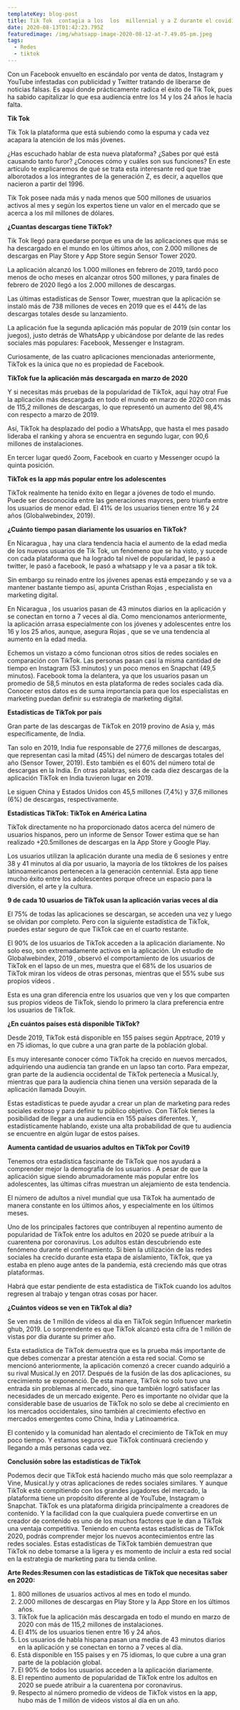 ```yaml
---
templateKey: blog-post
title: Tik Tok  contagia a los  los  millennial y a Z durante el covid19
date: 2020-08-13T01:42:23.795Z
featuredimage: /img/whatsapp-image-2020-08-12-at-7.49.05-pm.jpeg
tags:
  - Redes
  - tiktok
---
```

Con un Facebook envuelto en escándalo por venta de datos, Instagram y YouTube infestadas con publicidad y Twitter tratando de liberarse de noticias falsas. Es aquí donde prácticamente radica el éxito de Tik Tok, pues ha sabido capitalizar lo que esa audiencia entre los 14 y los 24 años le hacía falta.

**Tik Tok**

Tik Tok la plataforma que está subiendo como la espuma y cada vez acapara la atención de los más jóvenes.

¿Has escuchado hablar de esta nueva plataforma? ¿Sabes por qué está causando tanto furor? ¿Conoces cómo y cuáles son sus funciones? En este artículo te explicaremos de qué se trata esta interesante red que trae alborotados a los integrantes de la generación Z, es decir, a aquellos que nacieron a partir del 1996.

Tik Tok posee nada más y nada menos que 500 millones de usuarios activos al mes y según los expertos tiene un valor en el mercado que se acerca a los mil millones de dólares.

**¿Cuantas descargas tiene TikTok?**

Tik Tok llegó para quedarse porque es una de las aplicaciones que más se ha descargado en el mundo en los últimos años, con 2.000 millones de descargas en Play Store y App Store según Sensor Tower 2020.

La aplicación alcanzó los 1.000 millones en febrero de 2019, tardó poco menos de ocho meses en alcanzar otros 500 millones, y para finales de febrero de 2020 llegó a los 2.000 millones de descargas.

Las últimas estadísticas de Sensor Tower, muestran que la aplicación se instaló más de 738 millones de veces en 2019 que es el 44% de las descargas totales desde su lanzamiento.

La aplicación fue la segunda aplicación más popular de 2019 (sin contar los juegos), justo detrás de WhatsApp y ubicándose por delante de las redes sociales más populares: Facebook, Messenger e Instagram.

Curiosamente, de las cuatro aplicaciones mencionadas anteriormente, TikTok es la única que no es propiedad de Facebook.

**TikTok fue la aplicación más descargada en marzo de 2020**

Y si necesitas más pruebas de la popularidad de TikTok, aquí hay otra! Fue la aplicación más descargada en todo el mundo en marzo de 2020 con más de 115,2 millones de descargas, lo que representó un aumento del 98,4% con respecto a marzo de 2019.

Así, TikTok ha desplazado del podio a WhatsApp, que hasta el mes pasado lideraba el ranking y ahora se encuentra en segundo lugar, con 90,6 millones de instalaciones.

En tercer lugar quedó Zoom, Facebook en cuarto y Messenger ocupó la quinta posición.

**TikTok es la app más popular entre los adolescentes**

TikTok realmente ha tenido éxito en llegar a jóvenes de todo el mundo. Puede ser desconocida entre las generaciones mayores, pero triunfa entre los usuarios de menor edad. El 41% de los usuarios tienen entre 16 y 24 años (Globalwebindex, 2019).

**¿Cuánto tiempo pasan diariamente los usuarios en TikTok?**

En Nicaragua , hay una clara tendencia hacia el aumento de la edad media de los nuevos usuarios de Tik Tok, un fenómeno que se ha visto, y sucede con cada plataforma que ha logrado tal nivel de popularidad, le pasó a twitter, le pasó a facebook, le pasó a whatsapp y le va a pasar a tik tok.

Sin embargo su reinado entre los jóvenes apenas está empezando y se va a mantener bastante tiempo así, apunta Cristhan Rojas , especialista en marketing digital.

En Nicaragua , los usuarios pasan de 43 minutos diarios en la aplicación y se conectan en torno a 7 veces al día. Como mencionamos anteriormente, la aplicación arrasa especialmente con los jóvenes y adolescentes entre los 16 y los 25 años, aunque, asegura Rojas , que se ve una tendencia al aumento en la edad media.

Echemos un vistazo a cómo funcionan otros sitios de redes sociales en comparación con TikTok. Las personas pasan casi la misma cantidad de tiempo en Instagram (53 minutos) y un poco menos en Snapchat (49,5 minutos). Facebook toma la delantera, ya que los usuarios pasan un promedio de 58,5 minutos en esta plataforma de redes sociales cada día. Conocer estos datos es de suma importancia para que los especialistas en marketing puedan definir su estrategia de marketing digital.

**Estadísticas de TikTok por país**

Gran parte de las descargas de TikTok en 2019 provino de Asia y, más específicamente, de India.

Tan solo en 2019, India fue responsable de 277,6 millones de descargas, que representan casi la mitad (45%) del número de descargas totales del año (Sensor Tower, 2019). Esto también es el 60% del número total de descargas en la India. En otras palabras, seis de cada diez descargas de la aplicación TikTok en India tuvieron lugar en 2019.

Le siguen China y Estados Unidos con 45,5 millones (7,4%) y 37,6 millones (6%) de descargas, respectivamente.

**Estadísticas TikTok: TikTok en América Latina**

TikTok directamente no ha proporcionado datos acerca del número de usuarios hispanos, pero un informe de Sensor Tower estima que se han realizado +20.5millones de descargas en la App Store y Google Play.

Los usuarios utilizan la aplicación durante una media de 6 sesiones y entre 38 y 41 minutos al día por usuario, la mayoría de los tiktokres de los países latinoamericanos pertenecen a la generación centennial. Esta app tiene mucho éxito entre los adolescentes porque ofrece un espacio para la diversión, el arte y la cultura.

**9 de cada 10 usuarios de TikTok usan la aplicación varias veces al día**

El 75% de todas las aplicaciones se descargan, se acceden una vez y luego se olvidan por completo. Pero con la siguiente estadística de TikTok, puedes estar seguro de que TikTok cae en el cuarto restante.

El 90% de los usuarios de TikTok acceden a la aplicación diariamente. No solo eso, son extremadamente activos en la aplicación. Un estudio de Globalwebindex, 2019 , observó el comportamiento de los usuarios de TikTok en el lapso de un mes, muestra que el 68% de los usuarios de TikTok miran los vídeos de otras personas, mientras que el 55% sube sus propios vídeos .

Esta es una gran diferencia entre los usuarios que ven y los que comparten sus propios vídeos de TikTok, siendo lo primero la clara preferencia entre los usuarios de TikTok.

**¿En cuántos países está disponible TikTok?**

Desde 2019, TikTok está disponible en 155 países según Apptrace, 2019 y en 75 idiomas, lo que cubre a una gran parte de la población global.

Es muy interesante conocer cómo TikTok ha crecido en nuevos mercados, adquiriendo una audiencia tan grande en un lapso tan corto. Para empezar, gran parte de la audiencia occidental de TikTok pertenecía a Musical.ly, mientras que para la audiencia china tienen una versión separada de la aplicación llamada Douyin.

Estas estadísticas te puede ayudar a crear un plan de marketing para redes sociales exitoso y para definir tu público objetivo. Con TikTok tienes la posibilidad de llegar a una audiencia en 155 países diferentes. Y, estadísticamente hablando, existe una alta probabilidad de que tu audiencia se encuentre en algún lugar de estos países.

**Aumenta cantidad de usuarios adultos en TikTok por Covi19**

Tenemos otra estadística fascinante de TikTok que nos ayudará a comprender mejor la demografía de los usuarios . A pesar de que la aplicación sigue siendo abrumadoramente más popular entre los adolescentes, las últimas cifras muestran un alejamiento de esta tendencia.

El número de adultos a nivel mundial que usa TikTok ha aumentado de manera constante en los últimos años, y especialmente en los últimos meses.

Uno de los principales factores que contribuyen al repentino aumento de popularidad de TikTok entre los adultos en 2020 se puede atribuir a la cuarentena por coronavirus. Los adultos están descubriendo este fenómeno durante el confinamiento. Si bien la utilización de las redes sociales ha crecido durante esta etapa de aislamiento, TikTok, que ya estaba en pleno auge antes de la pandemia, está creciendo más que otras plataformas.

Habrá que estar pendiente de esta estadística de TikTok cuando los adultos regresen al trabajo y tengan otras cosas por hacer.

**¿Cuántos vídeos se ven en TikTok al día?**

Se ven más de 1 millón de vídeos al día en TikTok según Influencer marketin ghub, 2019. Lo sorprendente es que TikTok alcanzó esta cifra de 1 millón de vistas por día durante su primer año.

Esta estadística de TikTok demuestra que es la prueba más importante de que debes comenzar a prestar atención a esta red social. Como se mencionó anteriormente, la aplicación comenzó a crecer cuando adquirió a su rival Musical.ly en 2017. Después de la fusión de las dos aplicaciones, su crecimiento se exponenció. De esta manera, TikTok no solo tuvo una entrada sin problemas al mercado, sino que también logró satisfacer las necesidades de un mercado exigente. Pero es importante no olvidar que la considerable base de usuarios de TikTok no solo se debe al crecimiento en los mercados occidentales, sino también al crecimiento efectivo en mercados emergentes como China, India y Latinoamérica.

El contenido y la comunidad han alentado el crecimiento de TikTok en muy poco tiempo. Y estamos seguros que TikTok continuará creciendo y llegando a más personas cada vez.

**Conclusión sobre las estadísticas de TikTok**

Podemos decir que TikTok está haciendo mucho más que solo reemplazar a Vine, Musical.ly y otras aplicaciones de redes sociales similares. Y aunque TikTok esté compitiendo con los grandes jugadores del mercado, la plataforma tiene un propósito diferente al de YouTube, Instagram o Snapchat. TikTok es una plataforma dirigida principalmente a creadores de contenido. Y la facilidad con la que cualquiera puede convertirse en un creador de contenido es uno de los muchos factores que le dan a TikTok una ventaja competitiva. Teniendo en cuenta estas estadísticas de TikTok 2020, podrás comprender mejor los nuevos acontecimientos entre las redes sociales. Estas estadísticas de TikTok también demuestran que TikTok no debe tomarse a la ligera y es momento de incluir a esta red social en la estrategia de marketing para tu tienda online.

**Arte Redes:Resumen con las estadísticas de TikTok que necesitas saber en 2020:**

1. 800 millones de usuarios activos al mes en todo el mundo.
2. 2.000 millones de descargas en Play Store y la App Store en los últimos años.
3. TikTok fue la aplicación más descargada en todo el mundo en marzo de 2020 con más de 115,2 millones de instalaciones.
4. El 41% de los usuarios tienen entre 16 y 24 años.
5. Los usuarios de habla hispana pasan una media de 43 minutos diarios en la aplicación y se conectan en torno a 7 veces al día.
6. Está disponible en 155 países y en 75 idiomas, lo que cubre a una gran parte de la población global.
7. El 90% de todos los usuarios acceden a la aplicación diariamente.
8. El repentino aumento de popularidad de TikTok entre los adultos en 2020 se puede atribuir a la cuarentena por coronavirus.
9. Respecto al número promedio de vídeos de TikTok vistos en la app, hubo más de 1 millón de vídeos vistos al día en un año.